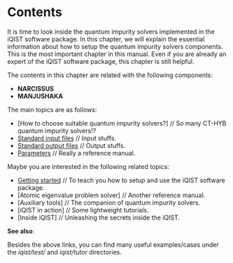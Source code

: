 # Contents

It is time to look inside the quantum impurity solvers implemented in the iQIST software package. In this chapter, we will explain the essential information about how to setup the quantum impurity solvers components. This is the most important chapter in this manual. Even if you are already an expert of the iQIST software package, this chapter is still helpful.

The contents in this chapter are related with the following components:

* **NARCISSUS**
* **MANJUSHAKA**

The main topics are as follows:

* [How to choose suitable quantum impurity solvers?] // So many CT-HYB quantum impurity solvers!?
* [Standard input files](input.md) // Input stuffs.
* [Standard output files](output.md) // Output stuffs.
* [Parameters](parameters.md) // Really a reference manual.

Maybe you are interested in the following related topics:

* [Getting started](../ch03/index.md) // To teach you how to setup and use the iQIST software package.
* [Atomic eigenvalue problem solver] // Another reference manual.
* [Auxiliary tools] // The companion of quantum impurity solvers.
* [iQIST in action] // Some lightweight tutorials.
* [Inside iQIST] // Unleashing the secrets inside the iQIST.

**See also**:

Besides the above links, you can find many useful examples/cases under the *iqist/test/* and *iqist/tutor* directories.
